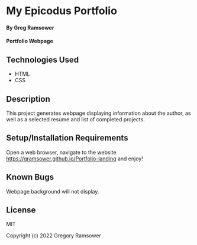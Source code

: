 # My Epicodus Portfolio

#### By Greg Ramsower

#### Portfolio Webpage

## Technologies Used

* HTML
* CSS

## Description

This project generates webpage displaying information about the author, as well as a selected resume and list of completed projects.

## Setup/Installation Requirements

Open a web browser, navigate to the website https://gramsower.github.io/Portfolio-landing and enjoy!

## Known Bugs

Webpage background will not display.

## License

MIT

Copyright (c) 2022 Gregory Ramsower